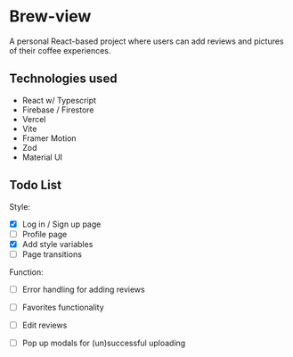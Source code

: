 # Brew-view

A personal React-based project where users can add reviews and pictures of their coffee experiences.

## Technologies used

- React w/ Typescript
- Firebase / Firestore
- Vercel
- Vite
- Framer Motion
- Zod
- Material UI

## Todo List

Style:
- [x] Log in / Sign up page
- [ ] Profile page
- [x] Add style variables
- [ ] Page transitions

Function:
- [ ] Error handling for adding reviews
- [ ] Favorites functionality
- [ ] Edit reviews
- [ ] Pop up modals for (un)successful uploading
  
